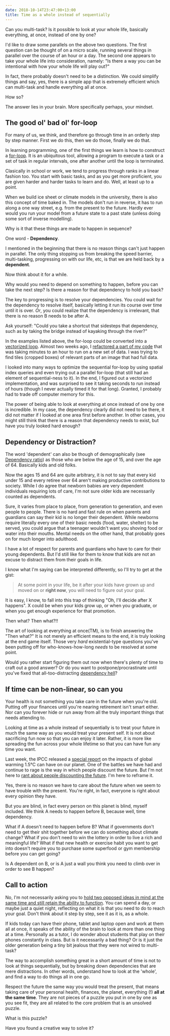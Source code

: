 ```yaml
---
date: 2018-10-14T23:47:00+13:00
title: Time as a whole instead of sequentially
---
```


Can you multi-task?
Is it possible to look at your whole life, basically everything, at once, instead of one by one?

I'd like to draw some parallels on the above two questions.
The first question can be thought of on a micro scale, running several things in parallel over the course of an hour or a day.
The second one appears to take your whole life into consideration, namely:
"Is there a way you can be intentional with how your whole life will play out?"

In fact, there probably doesn't need to be a distinction.
We could simplify things and say, yes, there is a simple app that is extremely efficient which can multi-task and handle everything all at once.

How so?

The answer lies in your brain.
More specifically perhaps, your mindset.

## The good ol' bad ol' for-loop

For many of us, we think, and therefore go through time in an orderly step by step manner.
First we do this, then we do those, finally we do that.

In learning programming, one of the first things we learn is how to construct a [for-loop](https://en.wikipedia.org/wiki/For_loop).
It is an ubiquitous tool, allowing a program to execute a task or a set of task in regular intervals, one after another until the loop is terminated.

Clasically in school or work, we tend to progress through ranks in a linear fashion too.
You start with basic tasks, and as you get more proficient, you are given harder and harder tasks to learn and do.
Well, at least up to a point.

When we build ice sheet or climate models in the university, there is also this concept of time baked in.
The models don't run in reverse, it has to run along a one way street, e.g. from the present to the future.
Hardly ever would you run your model from a future state to a past state (unless doing some sort of inverse modelling).

Why is it that these things are made to happen in sequence?

One word - **Dependency**.

I mentioned in the beginning that there is no reason things can't just happen in parallel.
The only thing stopping us from breaking the speed barrier, multi-tasking, progressing on with our life, etc, is that we are held back by a **dependent**.

Now think about it for a while.

Why would you need to depend on something to happen, before you can take the next step?
Is there a reason for that dependency to hold you back?

The key to progressing is to resolve your dependencies.
You could wait for the dependency to resolve itself, basically letting it run its course over time until it is over.
*Or*, you could realize that the dependency is irrelevant, that there is no reason B needs to be after A.

Ask yourself:
"Could you take a shortcut that sidesteps that dependency, such as by taking the bridge instead of kayaking through the river?"

In the examples listed above, the for-loop could be converted into a [vectorized loop](https://en.wikipedia.org/wiki/Automatic_vectorization).
Almost two weeks ago, I [refactored a part of my code](https://github.com/weiji14/deepbedmap/commit/061242a9e0437a9e98c9052223b7a63f88515878) that was taking minutes to an hour to run on a new set of data.
I was trying to find tiles (cropped boxes) of relevant parts of an image that had full data.

I looked into many ways to optimize the sequential for-loop by using spatial index queries and even trying out a parallel for-loop (that still had an element of sequential-ness to it).
In the end, I figured out a vectorized implementation, and was surprised to see it taking seconds to run instead of hours (though I never actually timed it for that long).
Granted, I probably had to trade off computer memory for this.

The power of being able to look at everything at once instead of one by one is incredible.
In my case, the dependency clearly did not need to be there, it did not matter if I looked at one area first before another.
In other cases, you might still think that there is a reason that dependency needs to exist, but have you truly looked hard enough?

## Dependency or Distraction?

The word 'dependent' can also be though of demographically (see [Dependency ratio](https://en.wikipedia.org/wiki/Dependency_ratio)) as those who are below the age of 15, and over the age of 64.
Basically kids and old folks.

Now the ages 15 and 64 are quite arbitrary, it is not to say that every kid under 15 and every retiree over 64 aren't making productive contributions to society.
While I do agree that newborn babies are very dependent individuals requiring lots of care, I'm not sure older kids are necessarily counted as dependents.

Sure, it varies from place to place, from generation to generation, and even people to people.
There is no hard and fast rule on when parents and guardians can say their kid is no longer their dependent.
While newborns require literally every one of their basic needs (food, water, shelter) to be served, you could argue that a teenager wouldn't want you shoving food or water into their mouths.
Mental needs on the other hand, that probably goes on for much longer into adulthood.

I have a lot of respect for parents and guardians who have to care for their young dependents.
But I'd still like for them to know that kids are not an excuse to distract them from their goals in life.

I know what I'm saying can be interpreted differently, so I'll try to get at the gist:

> At some point in your life, be it after your kids have grown up and moved on or **right now**, you will need to figure out your goal.

It is easy, I know, to fall into this trap of thinking "Oh, I'll decide after X happens".
X could be when your kids grow up, or when you graduate, or when you get enough experience for that promotion.

Then what?
Then what?!!

The art of looking at everything at once(TM), is to finish answering the "Then what?"
It is not merely an efficient means to the end, it is truly looking at the end game itself.
Those very *hard* existential-type questions you've been putting off for who-knows-how-long *needs* to be resolved at some point.

Would you rather start figuring them out now when there's plenty of time to craft out a good answer?
Or do you want to postpone/procrastinate until you've fixed that all-too-distracting [dependency hell](https://en.wikipedia.org/wiki/Dependency_hell)?

## If time can be non-linear, so can you

Your health is not something you take care in the future when you're old.
Putting off your finances until you're nearing retirement isn't smart either.
Nor can you forever hide or run away from all the truly important things that needs attending to.

Looking at time as a whole instead of sequentially is to treat your future in much the same way as you would treat your present self.
It is not about sacrificing fun now so that you can enjoy it later.
Rather, it is more like spreading the fun across your whole lifetime so that you can have fun any time you want.

Last week, the IPCC released a [special report](https://ipcc.ch/report/sr15/) on the impacts of global warming 1.5°C can have on our planet.
One of the battles we have had and continue to rage is the way in which people discount the future.
But I'm not here to [rant about people discounting the future](https://thespinoff.co.nz/politics/11-10-2018/step-one-accept-people-dont-and-may-never-give-a-toss-about-climate-change/).
I'm here to reframe it.

Yes, there is no reason we have to care about the future when we seem to have trouble with the present.
You're right, in fact, everyone is right about every opinion they have.

But you are blind, in fact every person on this planet is blind, myself included.
We think A needs to happen before B, because well, time dependency.

What if A doesn't need to happen before B?
What if governments don't need to get their shit together before we can do something about climate change?
What if you don't need to win the lottery in order to live a rich and meaningful life?
What if that new health or exercise habit you want to get into doesn't require you to purchase some superfood or gym membership before you can get going?

Is A dependent on B, or is A just a wall you think you need to climb over in order to see B happen?

## Call to action

No, I'm not necessarily asking you to [hold two opposed ideas in mind at the same time and still retain the ability to function](https://en.wikiquote.org/wiki/Talk:F._Scott_Fitzgerald#Quotations).
You can spend a day, or maybe just a quiet night, reflecting on what it is that you need to do to reach your goal.
Don't think about it step by step, see it as it is, as a whole.

If kids today can have their phone, tablet and laptop open and work at them all at once, it speaks of the ability of the brain to look at more than one thing at a time.
Personally as a tutor, I do wonder about students that play on their phones constantly in class.
But is it necessarily a bad thing?
Or is it just the older generation being a tiny bit jealous that they were not wired to multi-task?

The way to accomplish something great in a short amount of time is not to look at things sequentially, but by breaking down dependencies that are mere distractions.
In other words, understand how to look at the 'whole', and find a way to do things all in one go.

Respect the future the same way you would treat the present, that means taking care of your personal health, finances, the planet, everything (!) **all at the same time**.
They are not pieces of a puzzle you put in one by one as you see fit, they are all related to the core problem that is an unsolved puzzle.

What is this puzzle?

Have you found a creative way to solve it?
